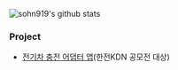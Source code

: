 <!--
![sohn919's GitHub stats](https://github-readme-stats.vercel.app/api?username=sohn919&show_icons=true&theme=radical)

<!--
**sohn919/sohn919** is a ✨ _special_ ✨ repository because its `README.md` (this file) appears on your GitHub profile.

Here are some ideas to get you started:

- 🔭 I’m currently working on ...
- 🌱 I’m currently learning ...
- 👯 I’m looking to collaborate on ...
- 🤔 I’m looking for help with ...
- 💬 Ask me about ...
- 📫 How to reach me: ...
- 😄 Pronouns: ...
- ⚡ Fun fact: ...
-->

![sohn919's github stats](https://github-readme-stats.vercel.app/api?username=sohn919&show_icons=true)


### Project

+ [전기차 충전 어댑터 앱](https://github.com/sohn919/charging_apps)(한전KDN 공모전 대상)
